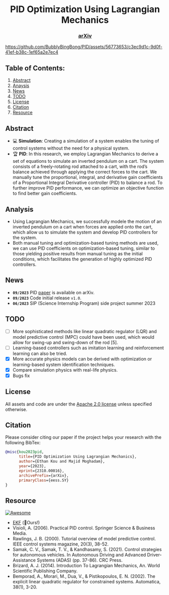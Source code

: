 <div align="center">   
  
# PID Optimization Using Lagrangian Mechanics
</div>


<h3 align="center">
  <a href="https://arxiv.org/abs/2310.00016">arXiv</a>
</h3>

https://github.com/BubblyBingBong/PID/assets/56773653/c3ec9d1c-9d0f-41ef-b38c-1ef65a2e7ec4

## Table of Contents:
1. [Abstract](#abstract)
2. [Anaysis](#analysis)
3. [News](#news)
4. [TODO](#todos)
5. [License](#license)
6. [Citation](#citation)
7. [Resource](#resource)

## Abstract <a name="high"></a>
- :computer: **Simulation**: Creating a simulation of a system enables the tuning of control systems without the need for a physical system.
- :trophy: **PID**: In this research, we employ Lagrangian Mechanics to derive a set of equations to simulate an inverted pendulum on a cart. The system consists of a freely-rotating rod attached to a cart, with the rod’s balance achieved through applying the correct forces to the cart. We manually tune the proportional, integral, and derivative gain coefficients of a Proportional Integral Derivative controller (PID) to balance a rod. To further improve PID performance, we can optimize an objective function to find better gain coefficients.

## Analysis <a name="analysis"></a>
- Using Lagrangian Mechanics, we successfully modele the motion of an inverted pendulum on a cart when forces are applied onto the cart, which allow us to simulate the system and develop PID controllers for the system.
- Both manual tuning and optimization-based tuning methods are used, we can use PID coefficients on optimization-based tuning, similar to those yielding positive results from manual tuning as the initial conditions, which facilitates the generation of highly optimized PID controllers.

## News <a name="news"></a>
- **`09/2023`** PID [paper](https://arxiv.org/abs/2310.00016) is available on arXiv.
- **`09/2023`** Code initial release `v1.0`.
- **`06/2023`** SIP (Science Internship Program) side project summer 2023

## TODO <a name="todos"></a>
- [ ] More sophisticated methods like linear quadratic regulator (LQR) and model predictive control (MPC) could have been used, which would allow for swing-up and swing-down of the rod [5].
- [ ] Learning-based controllers such as imitation learning and reinforcement learning can also be tried.
- [x] More accurate physics models can be derived with optimization or learning-based system identification techniques.
- [x] Compare simulation physics with real-life physics.
- [x] Bugs fix

## License <a name="license"></a>
All assets and code are under the [Apache 2.0 license](./LICENSE) unless specified otherwise.

## Citation <a name="citation"></a>
Please consider citing our paper if the project helps your research with the following BibTex:
```bibtex
@misc{kou2023pid,
      title={PID Optimization Using Lagrangian Mechanics}, 
      author={Ethan Kou and Majid Moghadam},
      year={2023},
      eprint={2310.00016},
      archivePrefix={arXiv},
      primaryClass={eess.SY}
}
```

## Resource
[![Awesome](https://awesome.re/badge.svg)](https://awesome.re)
- [EKF](https://github.com/BubblyBingBong/EKF) (:rocket:Ours!)
- Visioli, A. (2006). Practical PID control. Springer Science & Business Media.
- Rawlings, J. B. (2000). Tutorial overview of model predictive control. IEEE control systems magazine, 20(3), 38-52.
- Samak, C. V., Samak, T. V., & Kandhasamy, S. (2021). Control strategies for autonomous vehicles. In Autonomous Driving and Advanced Driver-Assistance Systems (ADAS) (pp. 37-86). CRC Press.
- Brizard, A. J. (2014). Introduction To Lagrangian Mechanics, An. World Scientific Publishing Company.
- Bemporad, A., Morari, M., Dua, V., & Pistikopoulos, E. N. (2002). The explicit linear quadratic regulator for constrained systems. Automatica, 38(1), 3-20.
